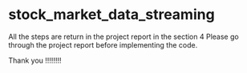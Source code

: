 # stock_market_data_streaming

All the steps are return in the project report in the section 4
Please go through the project report before implementing the code.

Thank you !!!!!!!!
